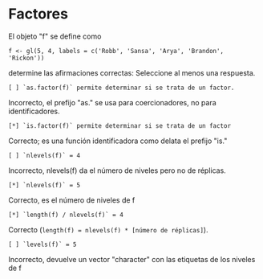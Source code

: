 # Factores

El objeto "f" se define como

    f <- gl(5, 4, labels = c('Robb', 'Sansa', 'Arya', 'Brandon', 'Rickon'))

determine las afirmaciones correctas:
Seleccione al menos una respuesta.

	[ ] `as.factor(f)` permite determinar si se trata de un factor.
  Incorrecto, el prefijo "as." se usa para coercionadores, no para identificadores.

	[*] `is.factor(f)` permite determinar si se trata de un factor
  Correcto; es una función identificadora como delata el prefijo "is."

	[ ] `nlevels(f)` = 4
  Incorrecto, nlevels(f) da el número de niveles pero no de réplicas.

	[*] `nlevels(f)` = 5
  Correcto, es el número de niveles de f

	[*] `length(f) / nlevels(f)` = 4
  Correcto (`length(f) = nlevels(f) * [número de réplicas]`).

	[ ] `levels(f)` = 5
  Incorrecto, devuelve un vector "character" con las etiquetas de los niveles de f 
